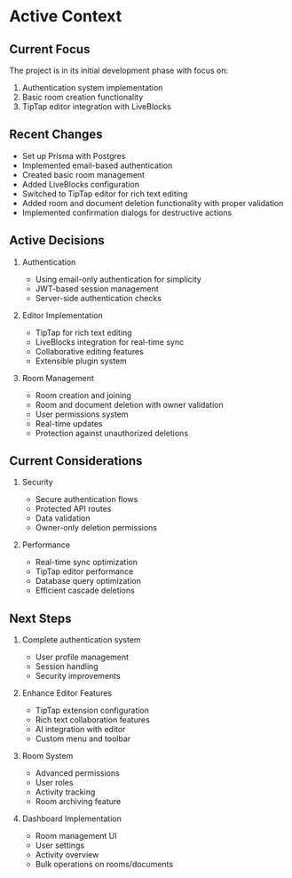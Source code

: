 # Active Context

## Current Focus

The project is in its initial development phase with focus on:

1. Authentication system implementation
2. Basic room creation functionality
3. TipTap editor integration with LiveBlocks

## Recent Changes

- Set up Prisma with Postgres
- Implemented email-based authentication
- Created basic room management
- Added LiveBlocks configuration
- Switched to TipTap editor for rich text editing
- Added room and document deletion functionality with proper validation
- Implemented confirmation dialogs for destructive actions

## Active Decisions

1. Authentication

   - Using email-only authentication for simplicity
   - JWT-based session management
   - Server-side authentication checks

2. Editor Implementation

   - TipTap for rich text editing
   - LiveBlocks integration for real-time sync
   - Collaborative editing features
   - Extensible plugin system

3. Room Management
   - Room creation and joining
   - Room and document deletion with owner validation
   - User permissions system
   - Real-time updates
   - Protection against unauthorized deletions

## Current Considerations

1. Security

   - Secure authentication flows
   - Protected API routes
   - Data validation
   - Owner-only deletion permissions

2. Performance
   - Real-time sync optimization
   - TipTap editor performance
   - Database query optimization
   - Efficient cascade deletions

## Next Steps

1. Complete authentication system

   - User profile management
   - Session handling
   - Security improvements

2. Enhance Editor Features

   - TipTap extension configuration
   - Rich text collaboration features
   - AI integration with editor
   - Custom menu and toolbar

3. Room System

   - Advanced permissions
   - User roles
   - Activity tracking
   - Room archiving feature

4. Dashboard Implementation
   - Room management UI
   - User settings
   - Activity overview
   - Bulk operations on rooms/documents
